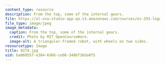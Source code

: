 ```yaml
---
content_type: resource
description: From the top, some of the internal gears.
file: https://ol-ocw-studio-app-qa.s3.amazonaws.com/courses/es-293-lego-robotics-spring-2007/ba06855fe3046d66ce063486f36da0f5_0274.jpg
file_type: image/jpeg
image_metadata:
  caption: From the top, some of the internal gears.
  credit: Photo by MIT OpenCourseWare.
  image-alt: A triangular-framed robot, with wheels on two sides.
resourcetype: Image
title: 0274.jpg
uid: ba06855f-e304-6d66-ce06-3486f36da0f5
---
```

